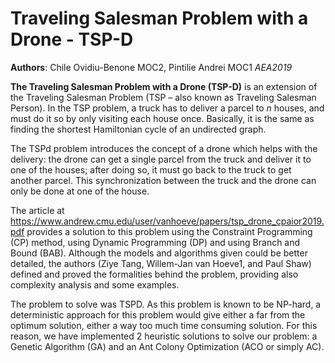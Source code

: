# Traveling Salesman Problem with a Drone - TSP-D
**Authors**: Chile Ovidiu-Benone MOC2, Pintilie Andrei MOC1
_AEA2019_



**The Traveling Salesman Problem with a Drone (TSP-D)** is an extension of the Traveling Salesman Problem (TSP – also known as Traveling Salesman Person). In the TSP problem, a truck has to deliver a parcel to _n_ houses, and must do it so by only visiting each house once. Basically, it is the same as finding the shortest Hamiltonian cycle of an undirected graph.

The TSPd problem introduces the concept of a drone which helps with the delivery: the drone can get a single parcel from the truck and deliver it to one of the houses; after doing so, it must go back to the truck to get another parcel. This synchronization between the truck and the drone can only be done at one of the house.

The article at https://www.andrew.cmu.edu/user/vanhoeve/papers/tsp_drone_cpaior2019.pdf provides a solution to this problem using the Constraint Programming (CP) method, using Dynamic Programming (DP) and using Branch and Bound (BAB). Although the models and algorithms given could be better detailed, the authors (Ziye Tang, Willem-Jan van Hoeve1, and Paul Shaw) defined and proved the formalities behind the problem, providing also complexity analysis and some examples.

The problem to solve was TSPD. As this problem is known to be NP-hard, a deterministic approach for this problem would give either a far from the optimum solution, either a way too much time consuming solution. For this reason, we have implemented 2 heuristic solutions to solve our problem: a Genetic Algorithm (GA) and an Ant Colony Optimization (ACO or simply AC).
